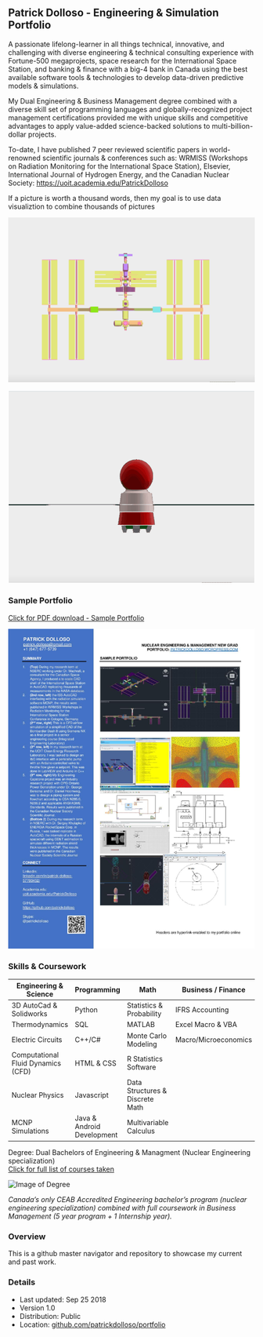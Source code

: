 ## Patrick Dolloso - Engineering & Simulation Portfolio
A passionate lifelong-learner in all things technical, innovative, and challenging with diverse engineering & technical consulting experience with Fortune-500 megaprojects, space research for the International Space Station, and banking & finance with a big-4 bank in Canada using the best available software tools & technologies to develop data-driven predictive models & simulations.

My Dual Engineering & Business Management degree combined with a diverse skill set of programming languages and globally-recognized project management certifications provided me with unique skills and competitive advantages to apply value-added science-backed solutions to multi-billion-dollar projects.

To-date, I have published 7 peer reviewed scientific papers in world-renowned scientific journals & conferences such as: WRMISS (Workshops on Radiation Monitoring for the International Space Station), Elsevier, International Journal of Hydrogen Energy, and the Canadian Nuclear Society: https://uoit.academia.edu/PatrickDolloso

If a picture is worth a thousand words, then my goal is to use data visualiztion to combine thousands of pictures 
<center>

![alt text](https://github.com/patrickdolloso/Portfolio/blob/master/images/gifs/ISS%20CAD%20gif.gif?raw=true)

![alt text](https://github.com/patrickdolloso/Portfolio/blob/master/images/gifs/BION%20CAD%20gif.gif)
</center>



### Sample Portfolio

[Click for PDF download - Sample Portfolio](https://patrickdolloso.files.wordpress.com/2018/09/patrick-dolloso-portfolio.pdf)
<br>

![alt text](https://github.com/patrickdolloso/Portfolio/blob/master/images/Patrick%20Dolloso%20Sample%20Portfolio.jpg?raw=true)

### Skills & Coursework

Engineering & Science | Programming | Math | Business / Finance
--------|-------|----- |--- 
3D AutoCad & Solidworks | Python | Statistics & Probability | IFRS Accounting 
Thermodynamics | SQL | MATLAB | Excel Macro & VBA  
Electric Circuits | C++/C# | Monte Carlo Modeling| Macro/Microeconomics
Computational Fluid Dynamics (CFD) | HTML & CSS | R Statistics Software
Nuclear Physics | Javascript | Data Structures & Discrete Math| 
MCNP Simulations | Java & Android Development | Multivariable Calculus

Degree: Dual Bachelors of Engineering & Managment (Nuclear Engineering specialization)
<br>
[Click for full list of courses taken](https://patrickdolloso.wordpress.com/education/)

![Image of Degree](https://patrickdolloso.files.wordpress.com/2018/09/patrick-dolloso-degree-scan-b-eng-mgmt.jpg?w=768)

*Canada’s only CEAB Accredited Engineering bachelor’s program (nuclear engineering specialization) combined with full coursework in Business Management (5 year program + 1 Internship year).*

### Overview

This is a github master navigator and repository to showcase my current and past work.

### Details
* Last updated: Sep 25 2018
* Version 1.0
* Distribution: Public
* Location:
[github.com/patrickdolloso/portfolio](https://github.com/patrickdolloso/Portfolio)
